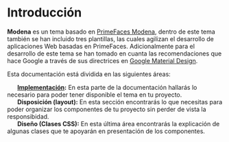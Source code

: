 # Introducción

**Modena** es un tema basado en [PrimeFaces Modena](https://www.primefaces.org/eos/modena),
 dentro de este tema también se han incluido tres plantillas, las cuales
 agilizan el desarrollo de aplicaciones Web basadas en PrimeFaces.
 Adicionalmente para el desarrollo de este tema se han tomado en cuanta las
 recomendaciones que hace Google a través de sus directrices en [Google Material Design](https://www.google.com/design/spec/material-design/introduction.html).

Esta documentación está dividida en las siguientes áreas:

&nbsp;&nbsp;&nbsp;&nbsp;&nbsp;&nbsp;**[Implementación](implementacion.md):** En esta parte de la documentación hallarás lo necesario
    para poder tener disponible el tema en tu proyecto.<br/>
&nbsp;&nbsp;&nbsp;&nbsp;&nbsp;&nbsp;**Disposición (layout):** En esta sección encontrarás lo que necesitas para
    poder organizar los componentes de tu proyecto sin perder de vista la
    responsibidad.<br/>
&nbsp;&nbsp;&nbsp;&nbsp;&nbsp;&nbsp;**Diseño (Clases CSS):** En esta última área encontrarás la explicación de
    algunas clases que te apoyarán en presentación de los componentes.